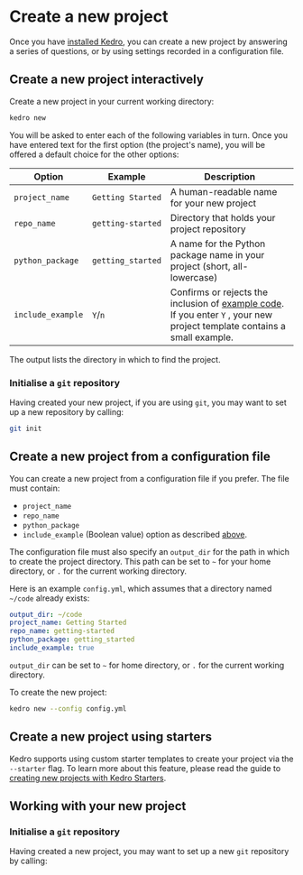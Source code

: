 # Create a new project

Once you have [installed Kedro](./02_install.md), you can create a new project by answering a series of questions, or by using settings recorded in a configuration file.

## Create a new project interactively

Create a new project in your current working directory:

```bash
kedro new
```

You will be asked to enter each of the following variables in turn. Once you have entered text for the first option (the project's name), you will be offered a default choice for the other options:

| Option            | Example           | Description                                                                                                                                                          |
| ----------------- | ----------------- | -------------------------------------------------------------------------------------------------------------------------------------------------------------------- |
| `project_name`    | `Getting Started` | A human-readable name for your new project                                                                                                                           |
| `repo_name`       | `getting-started` | Directory that holds your project repository                                                                                                                         |
| `python_package`  | `getting_started` | A name for the Python package name in your project (short, all-lowercase)                                                                                            |
| `include_example` | `Y`/`n`           | Confirms or rejects the inclusion of [example code](../02_getting_started/04_hello_kedro.md). If you enter `Y` , your new project template contains a small example. |

The output lists the directory in which to find the project.

### Initialise a `git` repository

Having created your new project, if you are using `git`, you may want to set up a new repository by calling:

```bash
git init
```

## Create a new project from a configuration file

You can create a new project from a configuration file if you prefer. The file must contain:

-   `project_name`
-   `repo_name`
-   `python_package`
-   `include_example` (Boolean value) option as described [above](../02_getting_started/03_new_project.md#Create-a-new-project-interactively).

The configuration file must also specify an `output_dir` for the path in which to create the project directory. This path can be set to `~` for your home directory, or `.` for the current working directory.

Here is an example `config.yml`, which assumes that a directory named `~/code` already exists:

```yaml
output_dir: ~/code
project_name: Getting Started
repo_name: getting-started
python_package: getting_started
include_example: true
```

`output_dir` can be set to `~` for home directory, or `.` for the current working directory.

To create the new project:

```bash
kedro new --config config.yml
```

## Create a new project using starters

Kedro supports using custom starter templates to create your project via the `--starter` flag. To learn more about this feature, please read the guide to [creating new projects with Kedro Starters](./06_starters.md).

## Working with your new project

### Initialise a `git` repository

Having created a new project, you may want to set up a new `git` repository by calling:
